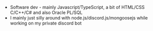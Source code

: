 - Software dev - mainly Javascript/TypeScript, a bit of HTML/CSS C/C++/C# and also Oracle PL/SQL
- I mainly just silly around with node.js/discord.js/mongoosejs while working on my private discord bot

<!--
**WuchtL/WuchtL** is a ✨ _special_ ✨ repository because its `README.md` (this file) appears on your GitHub profile.

Here are some ideas to get you started:

- 🔭 I’m currently working on ...
- 🌱 I’m currently learning ...
- 👯 I’m looking to collaborate on ...
- 🤔 I’m looking for help with ...
- 💬 Ask me about ...
- 📫 How to reach me: ...
- 😄 Pronouns: ...
- ⚡ Fun fact: ...
-->
